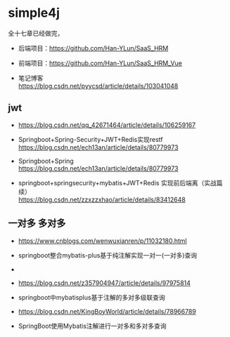 # simple4j
全十七章已经做完，   
- 后端项目：https://github.com/Han-YLun/SaaS_HRM
- 前端项目：https://github.com/Han-YLun/SaaS_HRM_Vue


- 笔记博客  
https://blog.csdn.net/pyycsd/article/details/103041048
## jwt
- https://blog.csdn.net/qq_42671464/article/details/106259167

* Springboot+Spring-Security+JWT+Redis实现restf   
https://blog.csdn.net/ech13an/article/details/80779973   
* Springboot+Spring 
https://blog.csdn.net/ech13an/article/details/80779973

 
* springboot+springsecurity+mybatis+JWT+Redis 实现前后端离（实战篇续）  
https://blog.csdn.net/zzxzzxhao/article/details/83412648

## 一对多 多对多
* https://www.cnblogs.com/wenwuxianren/p/11032180.html
* springboot整合mybatis-plus基于纯注解实现一对一(一对多)查询
*
* https://blog.csdn.net/z357904947/article/details/97975814
* springboot中mybatisplus基于注解的多对多级联查询

* https://blog.csdn.net/KingBoyWorld/article/details/78966789
* SpringBoot使用Mybatis注解进行一对多和多对多查询
  
  